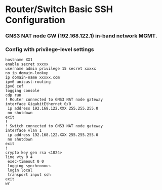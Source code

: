 # Router/Switch Basic SSH Configuration
### GNS3 NAT node GW (192.168.122.1) in-band network MGMT.
### Config with privilege-level settings
```
hostname XX1
enable secret xxxxx
username admin privilege 15 secret xxxxx
no ip domain-lookup
ip domain-name xxxxx.com
ipv6 unicast-routing
ipv6 cef
logging console
cdp run
! Router connected to GNS3 NAT node gateway
interface GigabitEthernet 0/0
 ip address 192.168.122.XXX 255.255.255.0
 no shutdown
exit
!
! Switch connected to GNS3 NAT node gateway
interface vlan 1
 ip address 192.168.122.XXX 255.255.255.0
 no shutdown
exit
!
crypto key gen rsa <1024>
line vty 0 4
 exec-timeout 0 0
 logging synchronous
 login local
 transport input ssh
exit
wr
```

